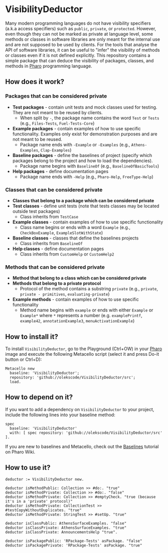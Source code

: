 # VisibilityDeductor

Many modern programming languages do not have visibility specifiers (a.k.a access specifiers) such as `public`, `private`, or `protected`. However, even though they can not be marked as private at language level, some methods or classes in software libraries are only meant for the internal use and are not supposed to be used by clients. For the tools that analyse the API of software libraries, it can be useful to "infer" the visibility of methods or classes even if it is not defined explicitly. This repository contains a simple package that can deduce the visibility of packages, classes, and methods in [Pharo](https://pharo.org/) programming language.

## How does it work?

### Packages that can be considered private

* **Test packages** - contain unit tests and mock classes used for testing. They are not meant to be reused by clients.
  * When split by `-`, the package name contains the word `Test` or `Tests` (e.g., `Files-Tests`, `Fuel-Tests-Core`)
* **Example packages** - contain examples of how to use specific functionality. Examples only exist for demonstration purposes and are not meant to be reused.
  * Package name ends with `-Example` or `-Examples` (e.g., `Athens-Examples`, `Clap-Examples`)
* **Baseline packages** - define the baselines of project (specify which packages belong to the project and how to load the dependencies).
  * Package name begins with `BaselineOf` (e.g., `BaselineOfBasicTools`)
* **Help packages** - define documentation pages
  * Package name ends with `-Help` (e.g., `Pharo-Help`, `FreeType-Help`)

### Classes that can be considered private

* **Classes that belong to a package which can be considered private**
* **Test classes** - define unit tests (note that tests classes may be located outside test packages)
  * Class inherits from `TestCase`
* **Example classes** - contain examples of how to use specific functionality
  * Class name begins or ends with a word `Example` (e.g., `CheckBoxExample`, `ExampleSlotWithState`)
* **Baseline classes** - classes that define the baselines projects
  * Class inherits from `BaselineOf`
* **Help classes** - define documentation pages
  * Class inherits from `CustomHelp` or `CustomHelp2`

### Methods that can be considered private

* **Method that belong to a class which can be considered private**
* **Methods that belong to a private protocol**
  * Protocol of the method contains a substring `private` (e.g., `private`, `private - primitives`, `evaluating-private`)
* **Example methods** - contain examples of how to use specific functionality
  * Method name begins with `example` or ends with either `Example` or `Example*` where `*` represents a number (e.g. `examplePrintf`, `example42`, `annotationExample3`, `menuActivationExample`)

## How to install it?

To install `VisibilityDeductor`, go to the Playground (Ctrl+OW) in your [Pharo](https://pharo.org/) image and execute the following Metacello script (select it and press Do-it button or Ctrl+D):

```Smalltalk
Metacello new
  baseline: 'VisibilityDeductor';
  repository: 'github://olekscode/VisibilityDeductor/src';
  load.
```

## How to depend on it?

If you want to add a dependency on `VisibilityDeductor` to your project, include the following lines into your baseline method:

```Smalltalk
spec
  baseline: 'VisibilityDeductor'
  with: [ spec repository: 'github://olekscode/VisibilityDeductor/src' ].
```

If you are new to baselines and Metacello, check out the [Baselines](https://github.com/pharo-open-documentation/pharo-wiki/blob/master/General/Baselines.md) tutorial on Pharo Wiki.

## How to use it?

```Smalltalk
deductor := VisibilityDeductor new.

deductor isMethodPublic: Collection >> #do:. "true"
deductor isMethodPrivate: Collection >> #do:. "false"
deductor isMethodPrivate: Collection >> #emptyCheck. "true (because it's in a 'private' protocol)"
deductor isMethodPrivate: CollectionTest >> #testCopyWithoutDuplicates. "true"
deductor isMethodPrivate: StringTest >> #setUp. "true"

deductor isClassPublic: AthensSurfaceExamples. "false"
deductor isClassPrivate: AthensSurfaceExamples. "true"
deductor isClassPrivate: AnnouncementsHelp "true".

deductor isPackagePublic: 'RPackage-Tests' asPackage. "false"
deductor isPackagePrivate: 'RPackage-Tests' asPackage. "true"
```

